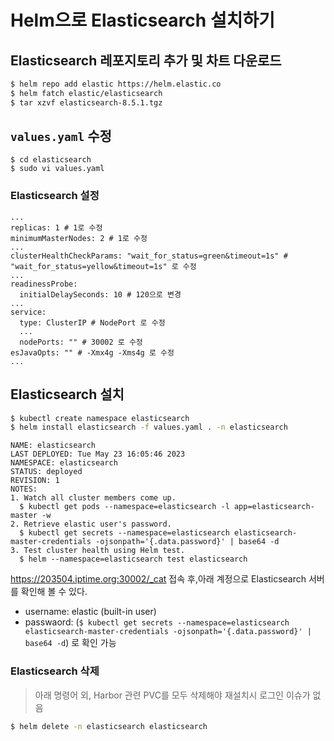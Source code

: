 # Helm으로 Elasticsearch 설치하기

## Elasticsearch 레포지토리 추가 및 차트 다운로드

```sh
$ helm repo add elastic https://helm.elastic.co
$ helm fatch elastic/elasticsearch
$ tar xzvf elasticsearch-8.5.1.tgz
```

## `values.yaml` 수정

```
$ cd elasticsearch
$ sudo vi values.yaml
```

### Elasticsearch 설정
```
...
replicas: 1 # 1로 수정
minimumMasterNodes: 2 # 1로 수정
...
clusterHealthCheckParams: "wait_for_status=green&timeout=1s" # "wait_for_status=yellow&timeout=1s" 로 수정
...
readinessProbe:
  initialDelaySeconds: 10 # 120으로 변경
...
service:
  type: ClusterIP # NodePort 로 수정
  ...
  nodePorts: "" # 30002 로 수정
esJavaOpts: "" # -Xmx4g -Xms4g 로 수정
...
```

## Elasticsearch 설치

```sh
$ kubectl create namespace elasticsearch
$ helm install elasticsearch -f values.yaml . -n elasticsearch
```

```
NAME: elasticsearch
LAST DEPLOYED: Tue May 23 16:05:46 2023
NAMESPACE: elasticsearch
STATUS: deployed
REVISION: 1
NOTES:
1. Watch all cluster members come up.
  $ kubectl get pods --namespace=elasticsearch -l app=elasticsearch-master -w
2. Retrieve elastic user's password.
  $ kubectl get secrets --namespace=elasticsearch elasticsearch-master-credentials -ojsonpath='{.data.password}' | base64 -d
3. Test cluster health using Helm test.
  $ helm --namespace=elasticsearch test elasticsearch
```

https://203504.iptime.org:30002/_cat 접속 후,아래 계정으로 Elasticsearch 서버를 확인해 볼 수 있다.
- username: elastic (built-in user)
- passwaord: (```$ kubectl get secrets --namespace=elasticsearch elasticsearch-master-credentials -ojsonpath='{.data.password}' | base64 -d```) 로 확인 가능

### Elasticsearch 삭제

> 아래 명령어 외, Harbor 관련 PVC를 모두 삭제해야 재설치시 로그인 이슈가 없음

```sh
$ helm delete -n elasticsearch elasticsearch
```